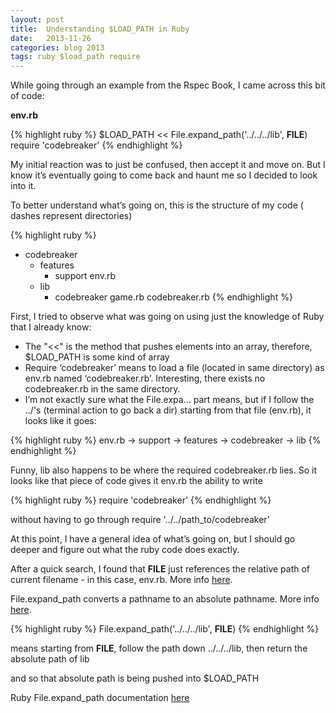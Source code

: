 ```yaml
---
layout: post
title:  Understanding $LOAD_PATH in Ruby
date:   2013-11-26
categories: blog 2013
tags: ruby $load_path require
---
```


While going through an example from the Rspec Book, I came across this bit of code:

**env.rb**

{% highlight ruby %}
$LOAD_PATH << File.expand_path('../../../lib', __FILE__)
require 'codebreaker'
{% endhighlight %}

My initial reaction was to just be confused, then accept it and move on. But I know it’s eventually going to come back and haunt me so I decided to look into it.

<!--more-->

To better understand what’s going on, this is the structure of my code ( dashes represent directories)

{% highlight ruby %}
- codebreaker
   - features
     - support
       env.rb
   - lib
     - codebreaker
       game.rb
     codebreaker.rb
{% endhighlight %}

First, I tried to observe what was going on using just the knowledge of Ruby that I already know:

- The "<<" is the method that pushes elements into an array, therefore, $LOAD_PATH is some kind of array
- Require ‘codebreaker’ means to load a file (located in same directory) as env.rb named ‘codebreaker.rb’. Interesting, there exists no codebreaker.rb in the same directory.
- I’m not exactly sure what the File.expa… part means, but if I follow the ../'s (terminal action to go back a dir) starting from that file (env.rb), it looks like it goes:

{% highlight ruby %}
env.rb -> support -> features -> codebreaker -> lib
{% endhighlight %}

Funny, lib also happens to be where the required codebreaker.rb lies. So it looks like that piece of code gives it env.rb the ability to write

{% highlight ruby %}
require 'codebreaker'
{% endhighlight %}

without having to go through require '../../path_to/codebreaker'

At this point, I have a general idea of what’s going on, but I should go deeper and figure out what the ruby code does exactly.

After a quick search, I found that __FILE__ just references the relative path of current filename - in this case, env.rb. More info [here][__FILE__].

File.expand_path converts a pathname to an absolute pathname. More info [here][expand_path].

{% highlight ruby %}
File.expand_path('../../../lib', __FILE__)
{% endhighlight %}

means starting from __FILE__, follow the path down ../../../lib, then return the absolute path of lib

and so that absolute path is being pushed into $LOAD_PATH

Ruby File.expand_path documentation [here][File-doc]

[__FILE__]: http://stackoverflow.com/questions/224379/what-does-file-mean-in-ruby
[expand_path]: http://apidock.com/ruby/File/expand_path/class
[File-doc]: http://ruby-doc.org/core-2.0.0/File.html#M002540
